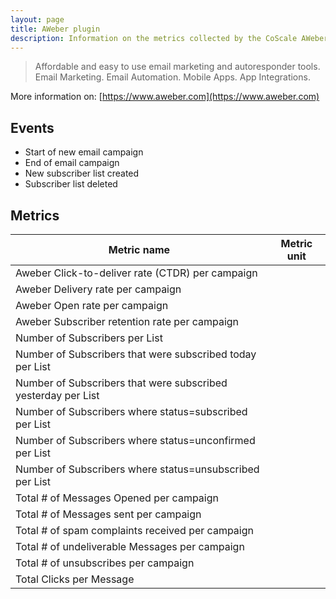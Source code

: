 ```yaml
---
layout: page
title: AWeber plugin
description: Information on the metrics collected by the CoScale AWeber plugin.
---
```


> Affordable and easy to use email marketing and autoresponder tools. Email Marketing. Email Automation. Mobile Apps. App Integrations.

More information on: [https://www.aweber.com](https://www.aweber.com)

## Events

* Start of new email campaign
* End of email campaign
* New subscriber list created
* Subscriber list deleted

## Metrics

| Metric name                                                   | Metric unit |
|---------------------------------------------------------------|-------------|
| Aweber Click-to-deliver rate (CTDR) per campaign              |             |
| Aweber Delivery rate per campaign                             |             |
| Aweber Open rate per campaign                                 |             |
| Aweber Subscriber retention rate per campaign                 |             |
| Number of Subscribers per List                                |             |
| Number of Subscribers that were subscribed today per List     |             |
| Number of Subscribers that were subscribed yesterday per List |             |
| Number of Subscribers where status=subscribed per List        |             |
| Number of Subscribers where status=unconfirmed per List       |             |
| Number of Subscribers where status=unsubscribed per List      |             |
| Total # of Messages Opened per campaign                       |             |
| Total # of Messages sent per campaign                         |             |
| Total # of spam complaints received per campaign              |             |
| Total # of undeliverable Messages per campaign                |             |
| Total # of unsubscribes per campaign                          |             |
| Total Clicks per Message                                      |             |

